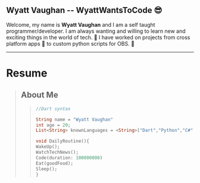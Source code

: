 ## Wyatt Vaughan -- WyattWantsToCode :sunglasses:

Welcome, my name is **Wyatt Vaughan** and I am a self taught programmer/developer. I am always wanting and willing to learn new and exciting things in the world of tech. :book: I have worked on projects from cross platform apps :iphone: to custom python scripts for OBS. :camera_flash:

---

# Resume

> ## About Me
>>```dart
>>//Dart syntax
>>
>>String name = "Wyatt Vaughan"
>>int age = 20;
>>List<String> knownLanguages = <String>["Dart","Python","C#","Java","C++"]
>>
>>void DailyRoutine(){
>>WakeUp();
>>WatchTechNews();
>>Code(duration: 100000000)
>>Eat(goodFood);
>>Sleep();
>>}
>>```
